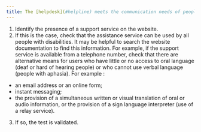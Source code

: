 ```yaml
---
title: The [helpdesk](#helpline) meets the communication needs of people with disabilities directly or through [a relay service](#relay-service). Is this rule respected?
---
```


1. Identify the presence of a support service on the website.
2. If this is the case, check that the assistance service can be used by all people with disabilities. It may be helpful to search the website documentation to find this information. For example, if the support service is available from a telephone number, check that there are alternative means for users who have little or no access to oral language (deaf or hard of hearing people) or who cannot use verbal language (people with aphasia). For example :
- an email address or an online form;
- instant messaging;
- the provision of a simultaneous written or visual translation of oral or audio information, or the provision of a sign language interpreter (use of a relay service).
3. If so, the test is validated.
